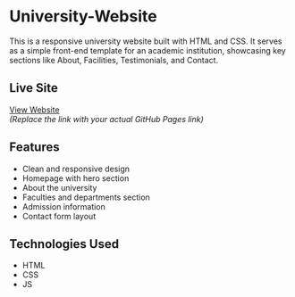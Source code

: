 # University-Website

This is a responsive university website built with HTML and CSS. It serves as a simple front-end template for an academic institution, showcasing key sections like About, Facilities, Testimonials, and Contact.

## Live Site
[View Website](https://yourusername.github.io/university-website/)  
*(Replace the link with your actual GitHub Pages link)*

##  Features
- Clean and responsive design
- Homepage with hero section
- About the university
- Faculties and departments section
- Admission information
- Contact form layout

## Technologies Used
- HTML
- CSS
- JS



